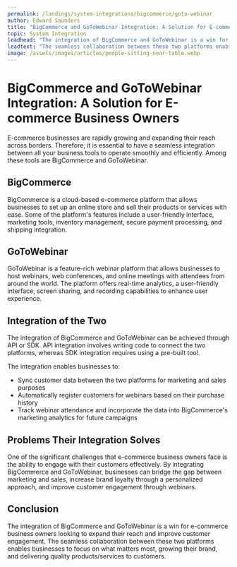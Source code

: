 ```yaml
---
permalink: /landings/system-integrations/bigcommerce/goto-webinar
author: Edward Saunders
title: "BigCommerce and GoToWebinar Integration: A Solution for E-commerce Business Owners"
topic: System Integration
leadhead: "The integration of BigCommerce and GoToWebinar is a win for e-commerce business owners looking to expand their reach and improve customer engagement"
leadtext: "The seamless collaboration between these two platforms enables businesses to focus on what matters most, growing their brand, and delivering quality products/services to customers."
image: /assets/images/articles/people-sitting-near-table.webp
---
```

<div class="arttext">        <h1>BigCommerce and GoToWebinar Integration: A Solution for E-commerce Business Owners</h1>
        <p>E-commerce businesses are rapidly growing and expanding their reach across borders. Therefore, it is essential to have a seamless integration between all your business tools to operate smoothly and efficiently. Among these tools are BigCommerce and GoToWebinar.</p>
        <h2>BigCommerce</h2>
        <p>BigCommerce is a cloud-based e-commerce platform that allows businesses to set up an online store and sell their products or services with ease. Some of the platform's features include a user-friendly interface, marketing tools, inventory management, secure payment processing, and shipping integration.</p>
        <h2>GoToWebinar</h2>
        <p>GoToWebinar is a feature-rich webinar platform that allows businesses to host webinars, web conferences, and online meetings with attendees from around the world. The platform offers real-time analytics, a user-friendly interface, screen sharing, and recording capabilities to enhance user experience.</p>
        <h2>Integration of the Two</h2>
        <p>The integration of BigCommerce and GoToWebinar can be achieved through API or SDK. API integration involves writing code to connect the two platforms, whereas SDK integration requires using a pre-built tool.</p>
        <p>The integration enables businesses to:</p>
        <ul>
            <li>Sync customer data between the two platforms for marketing and sales purposes</li>
            <li>Automatically register customers for webinars based on their purchase history</li>
            <li>Track webinar attendance and incorporate the data into BigCommerce's marketing analytics for future campaigns</li>
        </ul>
        <h2>Problems Their Integration Solves</h2>
        <p>One of the significant challenges that e-commerce business owners face is the ability to engage with their customers effectively. By integrating BigCommerce and GoToWebinar, businesses can bridge the gap between marketing and sales, increase brand loyalty through a personalized approach, and improve customer engagement through webinars.</p>
        <h2>Conclusion</h2>
        <p>The integration of BigCommerce and GoToWebinar is a win for e-commerce business owners looking to expand their reach and improve customer engagement. The seamless collaboration between these two platforms enables businesses to focus on what matters most, growing their brand, and delivering quality products/services to customers.</p>
</div>